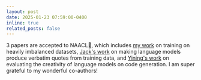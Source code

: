 ```yaml
---
layout: post
date: 2025-01-23 07:59:00-0400
inline: true
related_posts: false
---
```


3 papers are accepted to NAACL🎉, which includes [my work](https://arxiv.org/abs/2410.04579) on training on heavily imbalanced datasets, [Jack's work](https://arxiv.org/abs/2404.03862) on making language models produce verbatim quotes from training data, and [Yining's work](https://arxiv.org/abs/2407.09007) on evaluating the creativity of language models on code generation. I am super grateful to my wonderful co-authors!
